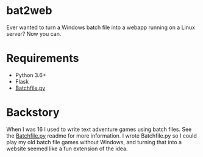 # bat2web
Ever wanted to turn a Windows batch file into a webapp running on a Linux server? Now you can.

# Requirements
* Python 3.6+
* Flask
* [Batchfile.py](https://github.com/tassaron2/batchfile.py)

# Backstory
When I was 16 I used to write text adventure games using batch files. See the [Batchfile.py](https://github.com/tassaron2/batchfile.py) readme for more information. I wrote Batchfile.py so I could play my old batch file games without Windows, and turning that into a website seemed like a fun extension of the idea.
